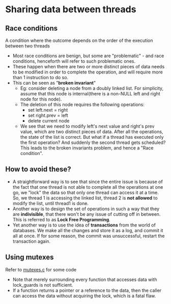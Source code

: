 # Sharing data between **threads**

## Race conditions
A condition where the outcome depends on the order of the execution between two threads

- Most race conditions are benign, but some are "problematic" - and race conditions, henceforth will refer to such problematic ones.
- These happen when there are two or more distinct pieces of data needs to be modified in order to complete the operation, and will require more than 1 instruction to do so.
- This can be seen as "**broken invariant**"
  - Eg: consider deleting a node from a doubly linked list. For simplicity, assume that this node is internal(there is a non-NULL left and right node for this node). 
  - The deletion of this node requires the following operations:
    - set left.next = right
    - set right.prev = left
    - delete current node
  - We see that we need to modify left's next value and right's prev value, which are two distinct pieces of data. After all the operations, the state of the list is correct. But what if a thread has executed only the first operation? And suddenly the second thread gets scheduled? This leads to the broken invariants problem, and hence a "Race condition".

## How to avoid these? 
- A straightforward way is to see that since the entire issue is because of the fact that one thread is not able to complete all the operations at one go, we "lock" the data so that only one thread can access it at a time. So, we thread 1 is accessing the linked list, thread 2 is **not allowed** to modify the list, until thread1 is done. 
- Another way is to design the set of operations in such a way that they are **indivisible**, that there won't be any issue of cutting off in between. This is referred to as **Lock Free Programming**.
- Yet another way is to use the idea of **transactions** from the world of databases. We make all the changes and store it as a log, and commit it all at once. If for some reason, the commit was unsuccessful, restart the transaction again.
  

## Using mutexes
Refer to [mutexes.c](mutexes.c) for some code

* Note that merely surrounding every function that accesses data with lock_guards is not sufficient.
* If a function returns a pointer or a reference to the data, then the caller can access the data without acquiring the lock, which is a fatal flaw.

